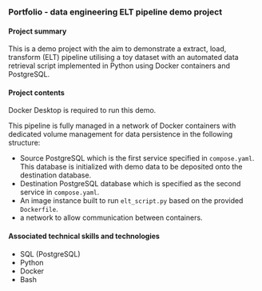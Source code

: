 ### Portfolio - data engineering ELT pipeline demo project

#### Project summary

This is a demo project with the aim to demonstrate a extract, load, transform (ELT) pipeline utilising a toy dataset with an automated data retrieval script implemented in Python using Docker containers and PostgreSQL. 

#### Project contents

Docker Desktop is required to run this demo.

This pipeline is fully managed in a network of Docker containers with dedicated volume management for data persistence in the following structure:

- Source PostgreSQL which is the first service specified in `compose.yaml`. This database is initialized with demo data to be deposited onto the destination database. 
- Destination PostgreSQL database which is specified as the second service in `compose.yaml`.
- An image instance built to run `elt_script.py` based on the provided `Dockerfile`.
- a network to allow communication between containers.

#### Associated technical skills and technologies

- SQL (PostgreSQL)
- Python
- Docker
- Bash